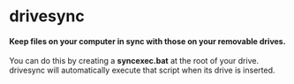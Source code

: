 # drivesync
#### Keep files on your computer in sync with those on your removable drives.
You can do this by creating a **syncexec.bat** at the root of your drive. drivesync will automatically execute that script when its drive is inserted.
